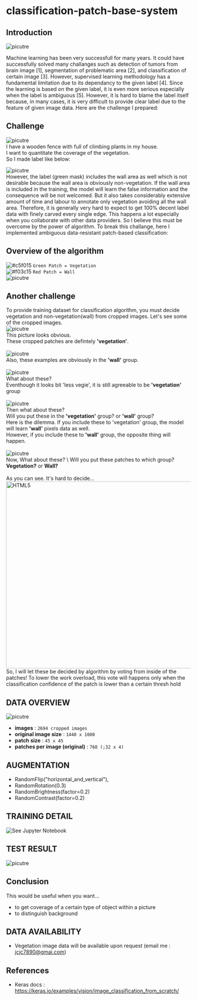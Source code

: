 # classification-patch-base-system

## Introduction
![picutre](screenshot/result_overview1.png)

Machine learning has been very successfull for many years. It could have successfully solved many challanges such as detection of tumors from brain image [1], segmentation of problematic area [2], and classification of certain image [3]. However, supervised learning methodology has a fundamental limitation due to its dependancy to the given label [4]. Since the learning is based on the given label, it is even more serious especially when the label is ambiguous [5]. However, it is hard to blame the label itself because, in many cases, it is very difficult to provide clear label due to the feature of given image data. Here are the challenge I prepared:

## Challenge

![picutre](screenshot/original_img.png) \
I have a wooden fence with full of climbing plants in my house. \
I want to quantitate the coverage of the vegetation. \
So I made label like below:

![picutre](screenshot/lable_img.png) \
However, the label (green mask) includes the wall area as well which is not desirable because the wall area is obviously non-vegetation. If the wall area is included in the training, the model will learn the false information and the consequence will be not welcomed. But it also takes considerably extensive amount of time and labour to annotate only vegetation avoiding all the wall area. Therefore, it is generally very hard to expect to get 100% decent label data with finely carved every single edge. This happens a lot especially when you collaborate with other data providers. So I believe this must be overcome by the power of algorithm. To break this challange, here I implemented ambiguous data-resistant patch-based classification:

## Overview of the algorithm
![#c5f015](https://placehold.co/15x15/c5f015/c5f015.png) `Green Patch = Vegetation` \
![#f03c15](https://placehold.co/15x15/f03c15/f03c15.png) `Red Patch = Wall` \
![picutre](screenshot/classify_example.gif)

## Another challenge
To provide training dataset for classification algorithm, you must decide vegetation and non-vegetation(wall) from cropped images. Let's see some of the cropped images. \
![picutre](screenshot/type1.png) \
This picture looks obvious. \
These cropped patches are defintely **'vegetation'**. \
\
![picutre](screenshot/background.png) \
Also, these examples are obviously in the **'wall'** group. \
\
![picutre](screenshot/type2.png) \
What about these? \
Eventhough it looks bit 'less vegie', it is still agreeable to be **'vegetation'** group \
\
![picutre](screenshot/type3.png) \
Then what about these? \
Will you put these in the **'vegetation'** group? or **'wall'** group? \
Here is the dilemma. If you include these to 'vegetation' group, the model will learn **'wall'** pixels data as well.\
However, if you include these to **'wall'** group, the opposite thing will happen. \
\
![picutre](screenshot/type4.png) \
Now, What about these? \ 
Will you put these patches to which group? **Vegetation?** or **Wall?** \
\
As you can see. It's hard to decide...
<img align="left" alt="HTML5" width="510px" src="screenshot/meme.png" />

So, I will let these be decided by algorithm by voting from inside of the patches!
To lower the work overload, this vote will happens only when the classification confidence of the patch is lower than a certain thresh hold

## DATA OVERVIEW
![picutre](screenshot/dataset_overview.png) </br>
* **images** : `2694 cropped images`
* **original image size** : `1440 x 1080`
* **patch size** : `45 x 45`
* **patches per image (original)** : `768 (;32 x 4)`

## AUGMENTATION
* RandomFlip("horizontal_and_vertical"),
* RandomRotation(0.3)
* RandomBrightness(factor=0.2)
* RandomContrast(factor=0.2)

## TRAINING DETAIL
![See Jupyter Notebook](train.ipynb)

## TEST RESULT
![picutre](screenshot/results_list.png)

## Conclusion
This would be useful when you want...
* to get coverage of a certain type of object within a picture
* to distinguish background

## DATA AVAILABILITY
* Vegetation image data will be available upon request (email me : jcjc7890@gmai.com)

## References
* Keras docs : https://keras.io/examples/vision/image_classification_from_scratch/